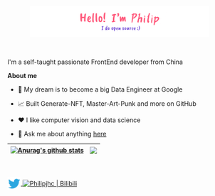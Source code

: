 <p align="center"><a href="http://philipjhc.us/"><img width="80%" src="https://github.com/Jianghuchengphilip/Jianghuchengphilip/blob/main/assets/gh-readme-header.png" /></a></p>

<br />

I'm a self-taught passionate FrontEnd developer from China

**About me**

- 💼 My dream is to become a big Data Engineer at Google

- 📈 Built Generate-NFT, Master-Art-Punk  and more on GitHub

- ❤️ I like computer vision and data science

- 💬 Ask me about anything [here](https://github.com/Jianghuchengphilip/Jianghuchengphilip/issues)

| <a href="https://github.com/Jianghuchengphilip"><img align="center" src="https://github-readme-stats.vercel.app/api?username=Jianghuchengphilip&show_icons=true&include_all_commits=true&theme=buefy&hide_border=true" alt="Anurag's github stats" /></a> | <a href="https://github.com/Jianghuchengphilip"><img align="center" src="https://github-readme-stats.vercel.app/api/top-langs/?username=Jianghuchengphilip&layout=compact&theme=buefy&hide_border=true" /></a> |
| ------------- | ------------- |
<br />
<br />

<a href="https://twitter.com/PhilipJhc03">
  <img align="center" alt="Philipjhc | Twitter" width="30px" src="https://github.com/Jianghuchengphilip/Jianghuchengphilip/blob/main/assets/twitter.svg" />
</a>
<a href="https://space.bilibili.com/51237869">
  <img align="center" alt="Philipjhc | Bilibili" width="30px" src="https://cdn.jsdelivr.net/gh/Jianghuchengphilip/Jianghuchengphilip@main/assets/bilil.png" />
</a>

